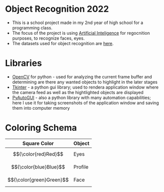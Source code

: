 # Object Recognition 2022

- This is a school project made in my 2nd year of high school for a programming class.
- The focus of the project is using [Artificial Inteligence]() for regocnition purposes, to recognize faces, eyes.
- The datasets used for object recognition are [here](https://github.com/opencv/opencv/tree/master/data/haarcascades).

# Libraries

- [OpenCV](https://opencv.org/) for python - used for analyzing the current frame buffer and determining are there any wanted objects to highlight in the later stages
- [Tkinter](https://docs.python.org/3/library/tkinter.html) - a python gui library; used to rendera application window where the camera feed as well as the hightlighted objects are displayed
- [PyAutoGUI](https://pyautogui.readthedocs.io/en/latest/) - also a python library with many automation capabilities; here I use it for taking screenshots of the application window and saving them into computer memory

# Coloring Schema

| Square Color             |  Object  |
|--------------------------|----------|
| $${\color{red}Red}$$     | Eyes     |
| $${\color{blue}Blue}$$   | Profile  |
| $${\color{green}Green}$$ | Face     | 



 
